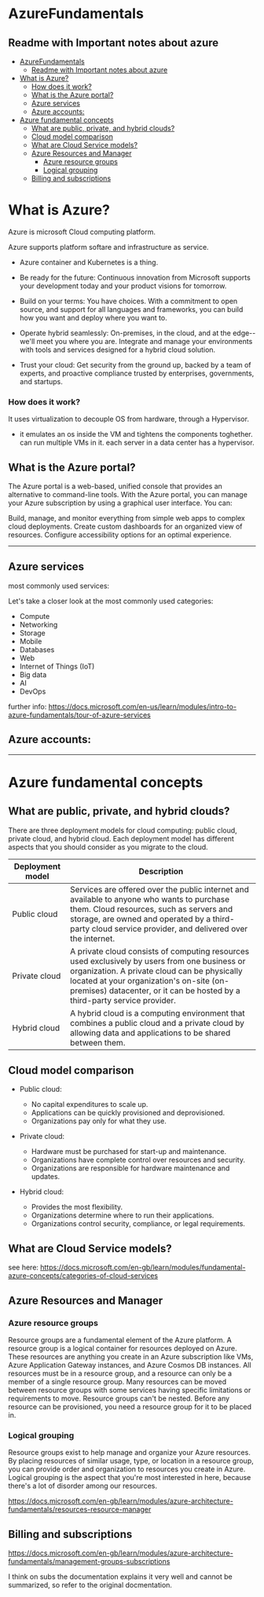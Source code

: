 # AzureFundamentals
Readme with Important notes about azure
---

- [AzureFundamentals](#azurefundamentals)
  - [Readme with Important notes about azure](#readme-with-important-notes-about-azure)
- [What is Azure?](#what-is-azure)
    - [How does it work?](#how-does-it-work)
  - [What is the Azure portal?](#what-is-the-azure-portal)
  - [Azure services](#azure-services)
  - [Azure accounts:](#azure-accounts)
- [Azure fundamental concepts](#azure-fundamental-concepts)
  - [What are public, private, and hybrid clouds?](#what-are-public-private-and-hybrid-clouds)
  - [Cloud model comparison](#cloud-model-comparison)
  - [What are Cloud Service models?](#what-are-cloud-service-models)
  - [Azure Resources and Manager](#azure-resources-and-manager)
    - [Azure resource groups](#azure-resource-groups)
    - [Logical grouping](#logical-grouping)
  - [Billing and subscriptions](#billing-and-subscriptions)

# What is Azure?

Azure is microsoft Cloud computing platform.

Azure supports platform softare and infrastructure as service.

- Azure container and Kubernetes is a thing.

- Be ready for the future: Continuous innovation from Microsoft supports your development today and your product visions for tomorrow.

- Build on your terms: You have choices. With a commitment to open source, and support for all languages and frameworks, you can build how you want and deploy where you want to.

- Operate hybrid seamlessly: On-premises, in the cloud, and at the edge--we'll meet you where you are. Integrate and manage your environments with tools and services designed for a hybrid cloud solution.

- Trust your cloud: Get security from the ground up, backed by a team of experts, and proactive compliance trusted by enterprises, governments, and startups.

### How does it work?

It uses virtualization to decouple OS from hardware, through a Hypervisor.

- it emulates an os inside the VM and tightens the components toghether. can run multiple VMs in it. each server in a data center has a hypervisor.

## What is the Azure portal?
The Azure portal is a web-based, unified console that provides an alternative to command-line tools. With the Azure portal, you can manage your Azure subscription by using a graphical user interface. You can:

Build, manage, and monitor everything from simple web apps to complex cloud deployments.
Create custom dashboards for an organized view of resources.
Configure accessibility options for an optimal experience.

---

## Azure services

most commonly used services:

Let's take a closer look at the most commonly used categories:

- Compute
- Networking
- Storage
- Mobile
- Databases
- Web
- Internet of Things (IoT)
- Big data
- AI
- DevOps

further info: https://docs.microsoft.com/en-us/learn/modules/intro-to-azure-fundamentals/tour-of-azure-services

## Azure accounts: 



---

# Azure fundamental concepts

## What are public, private, and hybrid clouds?

There are three deployment models for cloud computing: public cloud, private cloud, and hybrid cloud. Each deployment model has different aspects that you should consider as you migrate to the cloud.

| Deployment model  |         Description |
|-------------------|---------------|
|Public cloud       |Services are offered over the public internet and available to anyone who wants to purchase them. Cloud resources, such as servers and storage, are owned and operated by a third-party cloud service provider, and delivered over the internet.|
|Private cloud       | A private cloud consists of computing resources used exclusively by users from one business or organization. A private cloud can be physically located at your organization's on-site (on-premises) datacenter, or it can be hosted by a third-party service provider. |
|Hybrid cloud|A hybrid cloud is a computing environment that combines a public cloud and a private cloud by allowing data and applications to be shared between them. |

## Cloud model comparison

- Public cloud:
  
  - No capital expenditures to scale up.
  - Applications can be quickly provisioned and deprovisioned.
  - Organizations pay only for what they use.

- Private cloud:
  
  - Hardware must be purchased for start-up and maintenance.
  - Organizations have complete control over resources and security.
  - Organizations are responsible for hardware maintenance and updates.
- Hybrid cloud:
  
  - Provides the most flexibility.
  - Organizations determine where to run their applications.
  - Organizations control security, compliance, or legal      requirements.

## What are Cloud Service models?

see here: https://docs.microsoft.com/en-gb/learn/modules/fundamental-azure-concepts/categories-of-cloud-services


## Azure Resources and Manager

### Azure resource groups

Resource groups are a fundamental element of the Azure platform. A resource group is a logical container for resources deployed on Azure. These resources are anything you create in an Azure subscription like VMs, Azure Application Gateway instances, and Azure Cosmos DB instances. All resources must be in a resource group, and a resource can only be a member of a single resource group. Many resources can be moved between resource groups with some services having specific limitations or requirements to move. Resource groups can't be nested. Before any resource can be provisioned, you need a resource group for it to be placed in.

### Logical grouping

Resource groups exist to help manage and organize your Azure resources. By placing resources of similar usage, type, or location in a resource group, you can provide order and organization to resources you create in Azure. Logical grouping is the aspect that you're most interested in here, because there's a lot of disorder among our resources.

https://docs.microsoft.com/en-gb/learn/modules/azure-architecture-fundamentals/resources-resource-manager


## Billing and subscriptions

https://docs.microsoft.com/en-gb/learn/modules/azure-architecture-fundamentals/management-groups-subscriptions

I think on subs the documentation explains it very well and cannot be summarized, so refer to the original docmentation.

